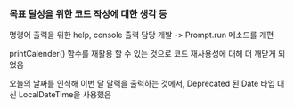 ### 목표 달성을 위한 코드 작성에 대한 생각 등

명령어 출력을 위한 help, console 출력 담당 개발 -> Prompt.run 메소드를 개편

printCalender() 함수를 재활용 할 수 있는 것으로 코드 재사용성에 대해 더 깨닫게 되었음

오늘의 날짜를 인식해 이번 달 달력을 출력하는 것에서, Deprecated 된 Date 타입 대신 LocalDateTime을 사용했음
